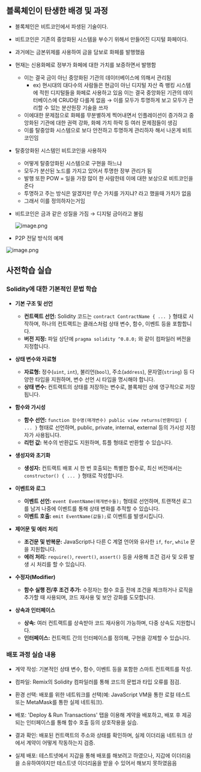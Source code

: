 ## 블록체인이 탄생한 배경 및 과정
- 블록체인은 비트코인에서 파생된 기술이다.
- 비트코인은 기존의 중앙화된 시스템을 부수기 위해서 만들어진 디지털 화페이다.
- 과거에는 금본위제를 사용하여 금을 담보로 화페를 발행했음
- 현재는 신용화페로 정부가 화페에 대한 가치를 보증하면서 발행함
    - 이는 결국 금이 아닌 중앙화된 기관의 데이터베이스에 의해서 관리됨
        - ex) 현시대의 대다수의 사람들은 현금이 아닌 디지털 자산 즉 뱅킹 시스템에 적힌 디지털들을 화페로 사용하고 있음 이는 결국 중앙화된 기관의 데이터베이스에 CRUD랑 다를게 없음 → 이를 모두가 투명하게 보고 모두가 관리할 수 있는 분산원장 기술을 쓰자
    - 이에대한 문제점으로 화페를 무분별하게 찍어내면서 인플레이션이 증가하고 중앙화된 기관에 대한 권력 강화, 화페 가치 하락 등 여러 문제점들이 생김
    - 이를 탈중앙화 시스템으로 보다 안전하고 투명하게 관리하자 해서 나온게 비트코인임
- 탈중앙화된 시스템인 비트코인을 사용하자
    - 어떻게 탈중앙화된 시스템으로 구현을 하느냐
    - 모두가 분산된 노드를 가지고 있어서 투명한 장부 관리가 됨
    - 발행 또한 POW = 일을 가장 많이 한 사람한테 이에 대한 보상으로 비트코인을 준다
    - 투명하고 주는 방식은 알겠지만 무슨 가치를 가지냐? 라고 했을때 가치가 없음
    - 그래서 이를 정의하자는거임
- 비트코인은 금과 같은 성질을 가짐 → 디지털 금이라고 불림
    
    ![image.png](attachment:ae7d42f3-dec0-4a22-852e-cf35ee945946:image.png)
    
- P2P 전달 방식의 예제

![image.png](attachment:00463b0f-1970-44f8-ad44-72e581c801f0:image.png)


## 사전학습 실습

### Solidity에 대한 기본적인 문법 학습

- **기본 구조 및 선언**
  - **컨트랙트 선언:** Solidity 코드는 `contract ContractName { ... }` 형태로 시작하며, 하나의 컨트랙트는 클래스처럼 상태 변수, 함수, 이벤트 등을 포함합니다.
  - **버전 지정:** 파일 상단에 `pragma solidity ^0.8.0;` 와 같이 컴파일러 버전을 지정합니다.

- **상태 변수와 자료형**
  - **자료형:** 정수(`uint`, `int`), 불리언(`bool`), 주소(`address`), 문자열(`string`) 등 다양한 타입을 지원하며, 변수 선언 시 타입을 명시해야 합니다.
  - **상태 변수:** 컨트랙트의 상태를 저장하는 변수로, 블록체인 상에 영구적으로 저장됩니다.

- **함수와 가시성**
  - **함수 선언:** `function 함수명(매개변수) public view returns(반환타입) { ... }` 형태로 선언하며, public, private, internal, external 등의 가시성 지정자가 사용됩니다.
  - **리턴 값:** 복수의 반환값도 지원하며, 튜플 형태로 반환할 수 있습니다.

- **생성자와 초기화**
  - **생성자:** 컨트랙트 배포 시 한 번 호출되는 특별한 함수로, 최신 버전에서는 `constructor() { ... }` 형태로 작성합니다.

- **이벤트와 로그**
  - **이벤트 선언:** `event EventName(매개변수들);` 형태로 선언하며, 트랜잭션 로그를 남겨 나중에 이벤트를 통해 상태 변화를 추적할 수 있습니다.
  - **이벤트 호출:** `emit EventName(값들);`로 이벤트를 발생시킵니다.

- **제어문 및 에러 처리**
  - **조건문 및 반복문:** JavaScript나 다른 C 계열 언어와 유사한 `if`, `for`, `while` 문을 지원합니다.
  - **에러 처리:** `require()`, `revert()`, `assert()` 등을 사용해 조건 검사 및 오류 발생 시 처리를 할 수 있습니다.

- **수정자(Modifier)**
  - **함수 실행 전/후 조건 추가:** 수정자는 함수 호출 전에 조건을 체크하거나 로직을 추가할 때 사용되며, 코드 재사용 및 보안 강화를 도모합니다.

- **상속과 인터페이스**
  - **상속:** 여러 컨트랙트를 상속받아 코드 재사용이 가능하며, 다중 상속도 지원합니다.
  - **인터페이스:** 컨트랙트 간의 인터페이스를 정의해, 구현을 강제할 수 있습니다.


### 배포 과정 실습 내용

- 계약 작성: 기본적인 상태 변수, 함수, 이벤트 등을 포함한 스마트 컨트랙트를 작성.

- 컴파일: Remix의 Solidity 컴파일러를 통해 코드의 문법과 타입 오류를 점검.

- 환경 선택: 배포를 위한 네트워크를 선택(예: JavaScript VM을 통한 로컬 테스트 또는 MetaMask를 통한 실제 네트워크).

- 배포: 'Deploy & Run Transactions' 탭을 이용해 계약을 배포하고, 배포 후 제공되는 인터페이스를 통해 함수 호출 등의 상호작용을 실습.

- 결과 확인: 배포된 컨트랙트의 주소와 상태를 확인하며, 실제 이더리움 네트워크 상에서 계약이 어떻게 작동하는지 검증.

- 실제 배포: 테스트넷에서 지갑을 통해 배포를 해보려고 하였으나, 지갑에 이더리움을 소유하여야지만 테스트넷 이더리움을 받을 수 있어서 해보지 못하였음음